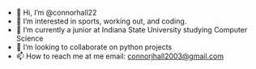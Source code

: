 - 👋 Hi, I’m @connorhall22
- 👀 I’m interested in sports, working out, and coding. 
- 🌱 I’m currently a junior at Indiana State University studying Computer Science
- 💞️ I’m looking to collaborate on python projects
- 📫 How to reach me at me email: connorjhall2003@gmail.com 

<!---
connorhall22/connorhall22 is a ✨ special ✨ repository because its `README.md` (this file) appears on your GitHub profile.
You can click the Preview link to take a look at your changes.
--->
